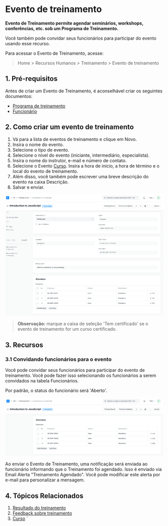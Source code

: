 # Evento de treinamento



**Evento de Treinamento permite agendar seminários, workshops, conferências, etc. sob um Programa de Treinamento.**


Você também pode convidar seus funcionários para participar do evento usando esse recurso.


Para acessar o Evento de Treinamento, acesse:


> Home > Recursos Humanos > Treinamento > Evento de treinamento


## 1. Pré-requisitos


Antes de criar um Evento de Treinamento, é aconselhável criar os seguintes documentos:


* [Programa de treinamento](/docs/pt/human-resources/training-program)
* [Funcionário](/docs/pt/human-resources/employee)


## 2. Como criar um evento de treinamento


1. Vá para a lista de eventos de treinamento e clique em Novo.
2. Insira o nome do evento.
3. Selecione o tipo de evento.
4. Selecione o nível do evento (iniciante, intermediário, especialista).
5. Insira o nome do instrutor, e-mail e número de contato.
6. Selecione o Evento [Curso](https://docs.erpnext.com/docs/v143/user/manual/en/education/course). Insira a hora de início, a hora de término e o local do evento de treinamento.
7. Além disso, você também pode escrever uma breve descrição do evento na caixa Descrição.
8. Salvar e enviar.


![Employee](/files/training-event.png)


> **Observação:** marque a caixa de seleção 'Tem certificado' se o evento de treinamento for um curso certificado.


## 3. Recursos


### 3.1 Convidando funcionários para o evento


Você pode convidar seus funcionários para participar do evento de treinamento. Você pode fazer isso selecionando os funcionários a serem convidados na tabela Funcionários.


Por padrão, o status do funcionário será 'Aberto'.


![Employee](/files/training-event-employee.png)


Ao enviar o Evento de Treinamento, uma notificação será enviada ao funcionário informando que o Treinamento foi agendado. Isso é enviado via Email Alerta "Treinamento Agendado". Você pode modificar este alerta por e-mail para personalizar a mensagem.


## 4. Tópicos Relacionados


1. [Resultado do treinamento](/docs/pt/human-resources/training-result)
2. [Feedback sobre treinamento](/docs/pt/human-resources/training-feedback)
3. [Curso](https://docs.erpnext.com/docs/v143/user/manual/en/education/course)
`



